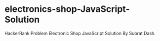 # electronics-shop-JavaScript-Solution
HackerRank Problem Electronic Shop JavaScript Solution By Subrat Dash.
